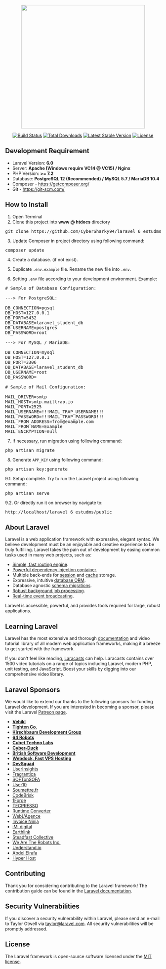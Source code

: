 <p align="center"><img src="https://res.cloudinary.com/dtfbvvkyp/image/upload/v1566331377/laravel-logolockup-cmyk-red.svg" width="400"></p>

<p align="center">
<a href="https://travis-ci.org/laravel/framework"><img src="https://travis-ci.org/laravel/framework.svg" alt="Build Status"></a>
<a href="https://packagist.org/packages/laravel/framework"><img src="https://poser.pugx.org/laravel/framework/d/total.svg" alt="Total Downloads"></a>
<a href="https://packagist.org/packages/laravel/framework"><img src="https://poser.pugx.org/laravel/framework/v/stable.svg" alt="Latest Stable Version"></a>
<a href="https://packagist.org/packages/laravel/framework"><img src="https://poser.pugx.org/laravel/framework/license.svg" alt="License"></a>
</p>

## Development Requirement

* Laravel Version: <b>6.0</b>
* Server: <b>Apache (Windows require VC14 @ VC15) / Nginx</b>
* PHP Version: <b>>= 7.2</b>
* Database: <b>PostgreSQL 12 (Recommended) / MySQL 5.7 / MariaDB 10.4 </b>
* Composer - https://getcomposer.org/
* Git - https://git-scm.com/

## How to Install

1. Open Terminal
2. Clone this project into <b>www @ htdocs</b> directory
<pre>git clone https://github.com/CyberSharky94/laravel_6_estudms.git</pre>
3. Update Composer in project directory using following command:
<pre>composer update</pre>
4. Create a database. (if not exist).
5. Duplicate ```.env.example``` file. Rename the new file into ```.env```.

6. Setting ```.env``` file according to your development environment. Example:
<pre>
# Sample of Database Configuration:

---> For PostgreSQL:

DB_CONNECTION=pgsql
DB_HOST=127.0.0.1
DB_PORT=5432
DB_DATABASE=laravel_student_db
DB_USERNAME=postgres
DB_PASSWORD=root

---> For MySQL / MariaDB:

DB_CONNECTION=mysql
DB_HOST=127.0.0.1
DB_PORT=3306
DB_DATABASE=laravel_student_db
DB_USERNAME=root
DB_PASSWORD=

# Sample of Mail Configuration:

MAIL_DRIVER=smtp
MAIL_HOST=smtp.mailtrap.io
MAIL_PORT=2525
MAIL_USERNAME=!!!MAIL_TRAP_USERNAME!!!
MAIL_PASSWORD=!!!MAIL_TRAP_PASSWORD!!!
MAIL_FROM_ADDRESS=from@example.com
MAIL_FROM_NAME=Example
MAIL_ENCRYPTION=null
</pre>

7. If necessary, run migration using following command:
<pre>php artisan migrate</pre>
8. Generate ```APP_KEY``` using following command:
<pre>php artisan key:generate</pre>
9.1. Setup complete. Try to run the Laravel project using following command:
<pre>php artisan serve</pre>
9.2. Or directly run it on browser by navigate to:
<pre>http://localhost/laravel_6_estudms/public</pre>

## About Laravel

Laravel is a web application framework with expressive, elegant syntax. We believe development must be an enjoyable and creative experience to be truly fulfilling. Laravel takes the pain out of development by easing common tasks used in many web projects, such as:

- [Simple, fast routing engine](https://laravel.com/docs/routing).
- [Powerful dependency injection container](https://laravel.com/docs/container).
- Multiple back-ends for [session](https://laravel.com/docs/session) and [cache](https://laravel.com/docs/cache) storage.
- Expressive, intuitive [database ORM](https://laravel.com/docs/eloquent).
- Database agnostic [schema migrations](https://laravel.com/docs/migrations).
- [Robust background job processing](https://laravel.com/docs/queues).
- [Real-time event broadcasting](https://laravel.com/docs/broadcasting).

Laravel is accessible, powerful, and provides tools required for large, robust applications.

## Learning Laravel

Laravel has the most extensive and thorough [documentation](https://laravel.com/docs) and video tutorial library of all modern web application frameworks, making it a breeze to get started with the framework.

If you don't feel like reading, [Laracasts](https://laracasts.com) can help. Laracasts contains over 1500 video tutorials on a range of topics including Laravel, modern PHP, unit testing, and JavaScript. Boost your skills by digging into our comprehensive video library.

## Laravel Sponsors

We would like to extend our thanks to the following sponsors for funding Laravel development. If you are interested in becoming a sponsor, please visit the Laravel [Patreon page](https://patreon.com/taylorotwell).

- **[Vehikl](https://vehikl.com/)**
- **[Tighten Co.](https://tighten.co)**
- **[Kirschbaum Development Group](https://kirschbaumdevelopment.com)**
- **[64 Robots](https://64robots.com)**
- **[Cubet Techno Labs](https://cubettech.com)**
- **[Cyber-Duck](https://cyber-duck.co.uk)**
- **[British Software Development](https://www.britishsoftware.co)**
- **[Webdock, Fast VPS Hosting](https://www.webdock.io/en)**
- **[DevSquad](https://devsquad.com)**
- [UserInsights](https://userinsights.com)
- [Fragrantica](https://www.fragrantica.com)
- [SOFTonSOFA](https://softonsofa.com/)
- [User10](https://user10.com)
- [Soumettre.fr](https://soumettre.fr/)
- [CodeBrisk](https://codebrisk.com)
- [1Forge](https://1forge.com)
- [TECPRESSO](https://tecpresso.co.jp/)
- [Runtime Converter](http://runtimeconverter.com/)
- [WebL'Agence](https://weblagence.com/)
- [Invoice Ninja](https://www.invoiceninja.com)
- [iMi digital](https://www.imi-digital.de/)
- [Earthlink](https://www.earthlink.ro/)
- [Steadfast Collective](https://steadfastcollective.com/)
- [We Are The Robots Inc.](https://watr.mx/)
- [Understand.io](https://www.understand.io/)
- [Abdel Elrafa](https://abdelelrafa.com)
- [Hyper Host](https://hyper.host)

## Contributing

Thank you for considering contributing to the Laravel framework! The contribution guide can be found in the [Laravel documentation](https://laravel.com/docs/contributions).

## Security Vulnerabilities

If you discover a security vulnerability within Laravel, please send an e-mail to Taylor Otwell via [taylor@laravel.com](mailto:taylor@laravel.com). All security vulnerabilities will be promptly addressed.

## License

The Laravel framework is open-source software licensed under the [MIT license](https://opensource.org/licenses/MIT).
